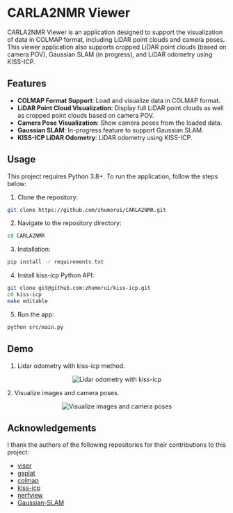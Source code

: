 # CARLA2NMR Viewer

CARLA2NMR Viewer is an application designed to support the visualization of data in COLMAP format, including LiDAR point clouds and camera poses. This viewer application also supports cropped LiDAR point clouds (based on camera POV), Gaussian SLAM (in progress), and LiDAR odometry using KISS-ICP.

## Features

- **COLMAP Format Support**: Load and visualize data in COLMAP format.
- **LiDAR Point Cloud Visualization**: Display full LiDAR point clouds as well as cropped point clouds based on camera POV.
- **Camera Pose Visualization**: Show camera poses from the loaded data.
- **Gaussian SLAM**: In-progress feature to support Gaussian SLAM.
- **KISS-ICP LiDAR Odometry**: LiDAR odometry using KISS-ICP.

## Usage
This project requires Python 3.8+. To run the application, follow the steps below:
1. Clone the repository:
```bash
git clone https://github.com/zhumorui/CARLA2NMR.git
```
2. Navigate to the repository directory:
```bash
cd CARLA2NMR
```
3. Installation:
```bash
pip install -r requirements.txt
```
4. Install kiss-icp Python API:
```bash
git clone git@github.com:zhumorui/kiss-icp.git
cd kiss-icp
make editable 

```

5. Run the app:
```bash
python src/main.py
```

## Demo
1. Lidar odometry with kiss-icp method.
<p align="center">
  <img src="assets/kiss-icp_vis.gif" alt="Lidar odometry with kiss-icp" >
</p>
2. Visualize images and camera poses. 
<p align="center">
  <img src="assets/poses_vis.gif" alt="Visualize images and camera poses" >
</p>

## Acknowledgements
I thank the authors of the following repositories for their contributions to this project:
- [viser](https://viser.studio/latest/)
- [gsplat](https://github.com/nerfstudio-project/gsplat)
- [colmap](https://github.com/colmap/colmap)
- [kiss-icp](https://github.com/PRBonn/kiss-icp)
- [nerfview](https://github.com/hangg7/nerfview)
- [Gaussian-SLAM](https://github.com/VladimirYugay/Gaussian-SLAM)
